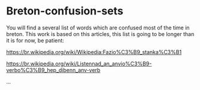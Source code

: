 # Breton-confusion-sets
You will find a several list of words which are confused most of the time in breton.
This work is based on this articles, this list is going to be longer than it is for now, be patient:

 https://br.wikipedia.org/wiki/Wikipedia:Fazio%C3%B9_stanka%C3%B1
 
 https://br.wikipedia.org/wiki/Listennad_an_anvio%C3%B9-verbo%C3%B9_hep_dibenn_anv-verb
 
 ...
